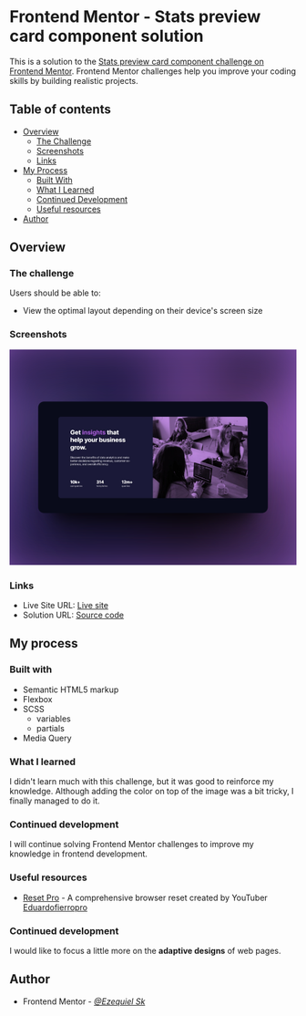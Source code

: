 # Frontend Mentor - Stats preview card component solution

This is a solution to the [Stats preview card component challenge on Frontend Mentor](https://www.frontendmentor.io/challenges/stats-preview-card-component-8JqbgoU62). Frontend Mentor challenges help you improve your coding skills by building realistic projects. 

## Table of contents

- [Overview](#overview)
  - [The Challenge](#the-challenge)
  - [Screenshots](#screenshots)
  - [Links](#links)
- [My Process](#my-process)
  - [Built With](#built-with)
  - [What I Learned](#what-i-learned)
  - [Continued Development](#continued-development)
  - [Useful resources](#useful-resources)
- [Author](#author)


## Overview

### The challenge

Users should be able to:

- View the optimal layout depending on their device's screen size

### Screenshots   

![Screenshot](./screenshot/desktop-screenshot.png)

### Links

- Live Site URL: [Live site](https://ezequiel-sk.github.io/Stats-preview-card-component/)
- Solution URL: [Source code](https://github.com/Ezequiel-sk/Stats-preview-card-component)

## My process

### Built with

- Semantic HTML5 markup
- Flexbox
- SCSS
  - variables
  - partials
- Media Query

### What I learned

I didn't learn much with this challenge, but it was good to reinforce my knowledge. Although adding the color on top of the image was a bit tricky, I finally managed to do it.

### Continued development

I will continue solving Frontend Mentor challenges to improve my knowledge in frontend development.

### Useful resources

- [Reset Pro](https://github.com/eduardofierropro/Reset-CSS) - A comprehensive browser reset created by YouTuber [Eduardofierropro](https://www.youtube.com/watch?v=Foieq2jTajE)


### Continued development

I would like to focus a little more on the **adaptive designs** of web pages.

## **Author**

- Frontend Mentor - *[@Ezequiel Sk](https://www.frontendmentor.io/profile/Leandro-smiak)*
